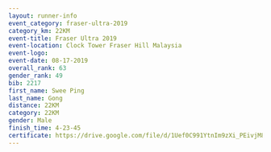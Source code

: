 ```yaml
---
layout: runner-info 
event_category: fraser-ultra-2019 
category_km: 22KM 
event-title: Fraser Ultra 2019 
event-location: Clock Tower Fraser Hill Malaysia 
event-logo: 
event-date: 08-17-2019 
overall_rank: 63
gender_rank: 49
bib: 2217
first_name: Swee Ping
last_name: Gong
distance: 22KM
category: 22KM
gender: Male
finish_time: 4-23-45
certificate: https://drive.google.com/file/d/1Uef0C991YtnIm9zXi_PEivjM8tZQk3tc/view?usp=sharing
---
```


